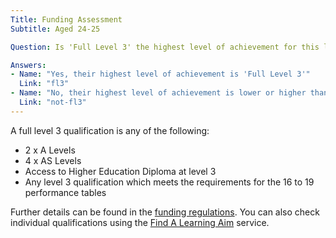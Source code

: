 ```yaml
---
Title: Funding Assessment
Subtitle: Aged 24-25

Question: Is 'Full Level 3' the highest level of achievement for this learner?

Answers:
- Name: "Yes, their highest level of achievement is 'Full Level 3'"
  Link: "fl3"
- Name: "No, their highest level of achievement is lower or higher than 'Full Level 3'"
  Link: "not-fl3"
---
```


<div class="notification is-info is-light">
    <p>
        A full level 3 qualification is any of the following:
    </p>
    <ul>
        <li>2 x A Levels</li>
        <li>4 x AS Levels</li>
        <li>Access to Higher Education Diploma at level 3</li>
        <li>Any level 3 qualification which meets the requirements for the 16 to 19 performance tables</li>
    </ul>
    <p>
        Further details can be found in the <a href="/tags/abr">funding regulations</a>. You can also check individual qualifications using the <a href="https://findalearningaimbeta.fasst.org.uk/">Find A Learning Aim</a> service.
    </p>
</div>